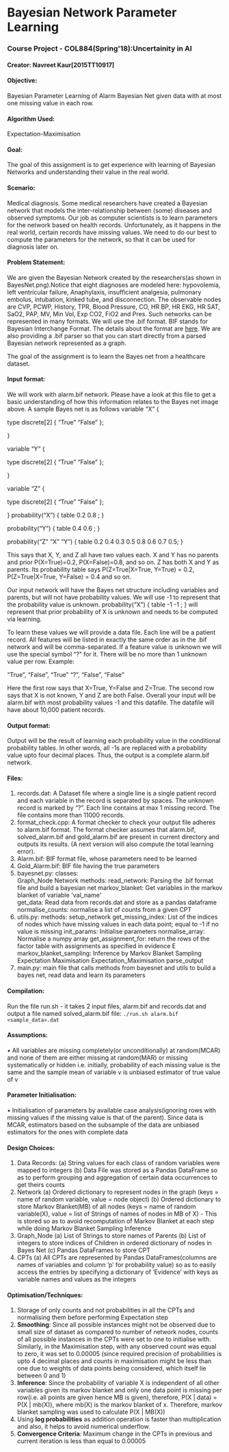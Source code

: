 # Bayesian Network Parameter Learning
### Course Project - COL884(Spring'18):Uncertainity in AI
#### Creator: Navreet Kaur[2015TT10917]

#### Objective: 
Bayesian Parameter Learning of Alarm Bayesian Net given data with at most one missing value in each row.
#### Algorithm Used: 
Expectation-Maximisation
#### Goal: 
The goal of this assignment is to get experience with learning of Bayesian Networks and understanding their value in the real world. 
#### Scenario: 
Medical diagnosis. Some medical researchers have created a Bayesian network that models the inter-relationship between (some) diseases and observed symptoms. Our job as computer scientists is to learn parameters for the network based on health records. Unfortunately, as it happens in the real world, certain records have missing values. We need to do our best to compute the parameters for the network, so that it can be used for diagnosis later on.
#### Problem Statement: 
We are given the Bayesian Network created by the researchers(as shown in BayesNet.png).Notice that eight diagnoses are modeled here: hypovolemia, left ventricular failure, Anaphylaxis, insufficient analgesia, pulmonary embolus, intubation, kinked tube, and disconnection. The observable nodes are CVP, PCWP, History, TPR, Blood Pressure, CO, HR BP, HR EKG, HR SAT, SaO2, PAP, MV, Min Vol, Exp CO2, FiO2 and Pres. Such networks can be represented in many formats. We will use the .bif format. BIF stands for Bayesian Interchange Format. The details about the format are [here](http://sites.poli.usp.br/p/fabio.cozman/). We are also providing a .bif parser so that you can start directly from a parsed Bayesian network represented as a graph.

The goal of the assignment is to learn the Bayes net from a healthcare dataset.
#### Input format:
We will work with alarm.bif network. Please have a look at this file to get a basic understanding of how this information relates to the Bayes net image above. A sample Bayes net is as follows
variable “X” {

type discrete[2] { “True” “False” };

}

variable “Y” {

type discrete[2] { “True” “False” };

}

variable “Z” {

type discrete[2] { “True” “False” };

}
probability(“X”) { table 0.2 0.8 ; }

probability(“Y”) { table 0.4 0.6 ; }

probability(“Z” “X” “Y”) { table 0.2 0.4 0.3 0.5 0.8 0.6 0.7 0.5; }

This says that X, Y, and Z all have two values each. X and Y has no parents and prior P(X=True)=0.2, P(X=False)=0.8, and so on. Z has both X and Y as parents. Its probability table says P(Z=True|X=True, Y=True) = 0.2, P(Z=True|X=True, Y=False) = 0.4 and so on.

Our input network will have the Bayes net structure including variables and parents, but will not have probability values. We will use -1 to represent that the probability value is unknown.
probability(“X”) { table -1 -1 ; } will represent that prior probability of X is unknown and needs to be computed via learning.

To learn these values we will provide a data file. Each line will be a patient record. All features will be listed in exactly the same order as in the .bif network and will be comma-separated. If a feature value is unknown we will use the special symbol “?” for it. There will be no more than 1 unknown value per row. Example:

“True”, “False”, “True” “?”, “False”, “False”

Here the first row says that X=True, Y=False and Z=True. The second row says that X is not known, Y and Z are both False.
Overall your input will be alarm.bif with most probability values -1 and this datafile. The datafile will have about 10,000 patient records.
#### Output format:
Output will be the result of learning each probability value in the conditional probability tables. In other words, all -1s are replaced with a probability value upto four decimal places. Thus, the output is a complete alarm.bif network.
#### Files:
1) records.dat:
	A Dataset file where a single line is a single patient record and each variable in the record is separated by spaces. The unknown record is marked by “?”. Each line contains at max 1 missing record. The file contains more than 11000 records.
2) format_check.cpp: 
	A format checker to check your output file adheres to alarm.bif format. The format checker assumes that alarm.bif, solved_alarm.bif and gold_alarm.bif are present in current directory and outputs its results. (A next version will also compute the total learning error).
3) Alarm.bif:
	BIF format file, whose parameters need to be learned
4) Gold_Alarm.bif:
	BIF file having the true parameters
5) bayesnet.py:
	classes: 	
		Graph_Node
		Network
	methods:
		read_network: Parsing the .bif format file and build a bayesian net
		markov_blanket: Get variables in the markov blanket of variable 'val_name'	
		get_data: Read data from records.dat and store as a pandas dataframe 
		normalise_counts: normalise a list of counts from a given CPT	
6) utils.py:
	methods:
		setup_network
		get_missing_index: List of the indices of nodes which have missing values in each data point; equal to -1 if 		     no value is missing
		init_params: Initialise parameters
		normalise_array: Normalise a numpy array
		get_assignment_for: return the rows of the factor table with assignments as specified in evidence E
		markov_blanket_sampling: Inference by Markov Blanket Sampling
		Expectation 
		Maximisation
		Expectation_Maximisation
		parse_output
7) main.py: main file that calls methods from bayesnet and utils to build a bayes net, read data and learn its parameters
#### Compilation:
Run the file run.sh - it takes 2 input files, alarm.bif and records.dat and output a file named
solved_alarm.bif file:
`./run.sh alarm.bif <sample_data>.dat`

#### Assumptions:
• All variables are missing completely(or unconditionally) at random(MCAR) and none of them are either missing at random(MAR) or missing systematically or hidden i.e. initially, probability of each missing value is the same and the sample mean of variable v is unbiased estimator of true value of v
#### Parameter Initialisation:
• Initialisation of parameters by available case analysis(ignoring rows with missing values if the missing value is that of the parent). Since data is MCAR, estimators based on the subsample of the data are unbiased estimators for the ones with complete data
#### Design Choices:
1. Data Records:
(a) String values for each class of random variables were mapped to integers
(b) Data File was stored as a Pandas DataFrame so as to perform grouping and aggregation of certain data occurrences to get theirs counts 
2. Network
(a) Ordered dictionary to represent nodes in the graph (keys = name of random variable, value = node object)
(b) Ordered dictionary to store Markov Blanket(MB) of all nodes (keys = name of random variable(X), value = list of Strings of names of nodes in MB of X) - This is stored so as to avoid recomputation of Markov Blanket at each step while doing Markov Blanket Sampling Inference
3. Graph_Node
(a) List of Strings to store names of Parents
(b) List of integers to store indices of Children in ordered dictionary of nodes in Bayes Net
(c) Pandas DataFrames to store CPT
4. CPTs
(a) All CPTs are represented by Pandas DataFrames(columns are names of variables and column ‘p’ for probability value) so as to easily access the entries by specifying a dictionary of ‘Evidence’ with keys as variable names and values as the integers
#### Optimisation/Techniques:
1. Storage of only counts and not probabilities in all the CPTs and normalising them before performing Expectation step
2. **Smoothing**: Since all possible instances might not be observed due to small size of dataset as compared to number of network nodes, counts of all possible instances in the CPTs were set to one to initialise with. Similarly, in the Maximisation step, with any observed count was equal to zero, it was set to 0.00005 (since required precision of probabilities is upto 4 decimal places and counts in maximisation might be less than one due to weights of data points being considered, which itself lie between 0 and 1) 
3. **Inference**: Since the probability of variable X is independent of all other variables given its markov blanket and only one data point is missing per row(i.e. all points are given hence MB is given), therefore, P(X | data) = P(X | mb(X)), where mb(X) is the markov blanket of x. Therefore, markov blanket sampling was used to calculate P(X | MB(X))
4. Using **log probabilities** as addition operation is faster than multiplication and also, it helps to avoid numerical underflow.
5. **Convergence Criteria**: Maximum change in the CPTs in previous and current iteration is less than equal to 0.00005
